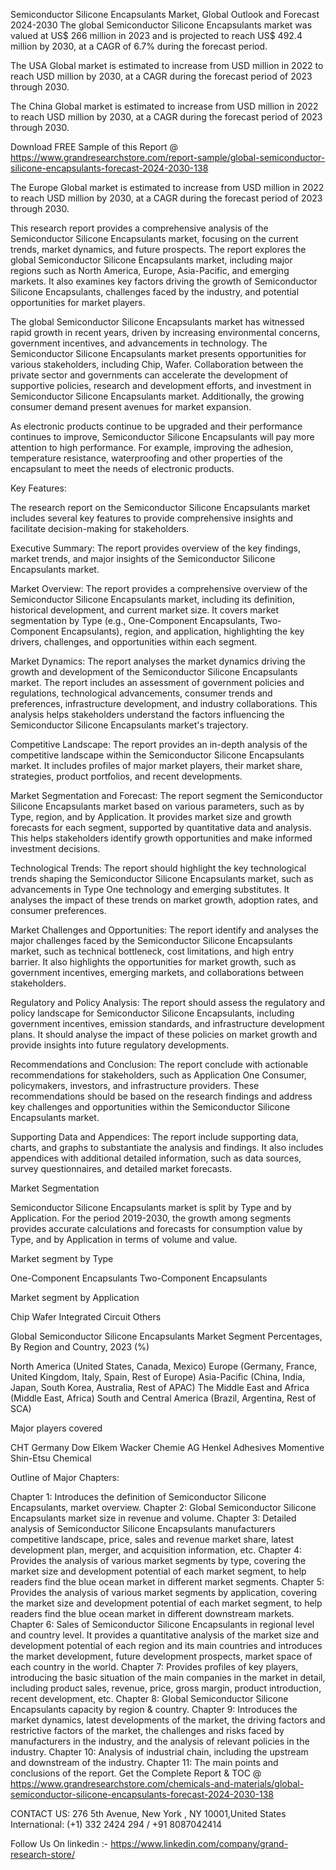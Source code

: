 Semiconductor Silicone Encapsulants Market, Global Outlook and Forecast 2024-2030
The global Semiconductor Silicone Encapsulants market was valued at US$ 266 million in 2023 and is projected to reach US$ 492.4 million by 2030, at a CAGR of 6.7% during the forecast period.

The USA Global market is estimated to increase from USD million in 2022 to reach USD million by 2030, at a CAGR during the forecast period of 2023 through 2030.

The China Global market is estimated to increase from USD million in 2022 to reach USD million by 2030, at a CAGR during the forecast period of 2023 through 2030.

Download FREE Sample of this Report @ https://www.grandresearchstore.com/report-sample/global-semiconductor-silicone-encapsulants-forecast-2024-2030-138

The Europe Global market is estimated to increase from USD million in 2022 to reach USD million by 2030, at a CAGR during the forecast period of 2023 through 2030.

This research report provides a comprehensive analysis of the Semiconductor Silicone Encapsulants market, focusing on the current trends, market dynamics, and future prospects. The report explores the global Semiconductor Silicone Encapsulants market, including major regions such as North America, Europe, Asia-Pacific, and emerging markets. It also examines key factors driving the growth of Semiconductor Silicone Encapsulants, challenges faced by the industry, and potential opportunities for market players.

The global Semiconductor Silicone Encapsulants market has witnessed rapid growth in recent years, driven by increasing environmental concerns, government incentives, and advancements in technology. The Semiconductor Silicone Encapsulants market presents opportunities for various stakeholders, including Chip, Wafer. Collaboration between the private sector and governments can accelerate the development of supportive policies, research and development efforts, and investment in Semiconductor Silicone Encapsulants market. Additionally, the growing consumer demand present avenues for market expansion.

As electronic products continue to be upgraded and their performance continues to improve, Semiconductor Silicone Encapsulants will pay more attention to high performance. For example, improving the adhesion, temperature resistance, waterproofing and other properties of the encapsulant to meet the needs of electronic products.

Key Features:

The research report on the Semiconductor Silicone Encapsulants market includes several key features to provide comprehensive insights and facilitate decision-making for stakeholders.

Executive Summary: The report provides overview of the key findings, market trends, and major insights of the Semiconductor Silicone Encapsulants market.

Market Overview: The report provides a comprehensive overview of the Semiconductor Silicone Encapsulants market, including its definition, historical development, and current market size. It covers market segmentation by Type (e.g., One-Component Encapsulants, Two-Component Encapsulants), region, and application, highlighting the key drivers, challenges, and opportunities within each segment.

Market Dynamics: The report analyses the market dynamics driving the growth and development of the Semiconductor Silicone Encapsulants market. The report includes an assessment of government policies and regulations, technological advancements, consumer trends and preferences, infrastructure development, and industry collaborations. This analysis helps stakeholders understand the factors influencing the Semiconductor Silicone Encapsulants market's trajectory.

Competitive Landscape: The report provides an in-depth analysis of the competitive landscape within the Semiconductor Silicone Encapsulants market. It includes profiles of major market players, their market share, strategies, product portfolios, and recent developments.

Market Segmentation and Forecast: The report segment the Semiconductor Silicone Encapsulants market based on various parameters, such as by Type, region, and by Application. It provides market size and growth forecasts for each segment, supported by quantitative data and analysis. This helps stakeholders identify growth opportunities and make informed investment decisions.

Technological Trends: The report should highlight the key technological trends shaping the Semiconductor Silicone Encapsulants market, such as advancements in Type One technology and emerging substitutes. It analyses the impact of these trends on market growth, adoption rates, and consumer preferences.

Market Challenges and Opportunities: The report identify and analyses the major challenges faced by the Semiconductor Silicone Encapsulants market, such as technical bottleneck, cost limitations, and high entry barrier. It also highlights the opportunities for market growth, such as government incentives, emerging markets, and collaborations between stakeholders.

Regulatory and Policy Analysis: The report should assess the regulatory and policy landscape for Semiconductor Silicone Encapsulants, including government incentives, emission standards, and infrastructure development plans. It should analyse the impact of these policies on market growth and provide insights into future regulatory developments.

Recommendations and Conclusion: The report conclude with actionable recommendations for stakeholders, such as Application One Consumer, policymakers, investors, and infrastructure providers. These recommendations should be based on the research findings and address key challenges and opportunities within the Semiconductor Silicone Encapsulants market.

Supporting Data and Appendices: The report include supporting data, charts, and graphs to substantiate the analysis and findings. It also includes appendices with additional detailed information, such as data sources, survey questionnaires, and detailed market forecasts.

Market Segmentation

Semiconductor Silicone Encapsulants market is split by Type and by Application. For the period 2019-2030, the growth among segments provides accurate calculations and forecasts for consumption value by Type, and by Application in terms of volume and value.

Market segment by Type

One-Component Encapsulants
Two-Component Encapsulants

Market segment by Application

Chip
Wafer
Integrated Circuit
Others

Global Semiconductor Silicone Encapsulants Market Segment Percentages, By Region and Country, 2023 (%)

North America (United States, Canada, Mexico)
Europe (Germany, France, United Kingdom, Italy, Spain, Rest of Europe)
Asia-Pacific (China, India, Japan, South Korea, Australia, Rest of APAC)
The Middle East and Africa (Middle East, Africa)
South and Central America (Brazil, Argentina, Rest of SCA)

Major players covered

CHT Germany
Dow
Elkem
Wacker Chemie AG
Henkel Adhesives
Momentive
Shin-Etsu Chemical

Outline of Major Chapters:

Chapter 1: Introduces the definition of Semiconductor Silicone Encapsulants, market overview.
Chapter 2: Global Semiconductor Silicone Encapsulants market size in revenue and volume.
Chapter 3: Detailed analysis of Semiconductor Silicone Encapsulants manufacturers competitive landscape, price, sales and revenue market share, latest development plan, merger, and acquisition information, etc.
Chapter 4: Provides the analysis of various market segments by type, covering the market size and development potential of each market segment, to help readers find the blue ocean market in different market segments.
Chapter 5: Provides the analysis of various market segments by application, covering the market size and development potential of each market segment, to help readers find the blue ocean market in different downstream markets.
Chapter 6: Sales of Semiconductor Silicone Encapsulants in regional level and country level. It provides a quantitative analysis of the market size and development potential of each region and its main countries and introduces the market development, future development prospects, market space of each country in the world.
Chapter 7: Provides profiles of key players, introducing the basic situation of the main companies in the market in detail, including product sales, revenue, price, gross margin, product introduction, recent development, etc.
Chapter 8: Global Semiconductor Silicone Encapsulants capacity by region & country.
Chapter 9: Introduces the market dynamics, latest developments of the market, the driving factors and restrictive factors of the market, the challenges and risks faced by manufacturers in the industry, and the analysis of relevant policies in the industry.
Chapter 10: Analysis of industrial chain, including the upstream and downstream of the industry.
Chapter 11: The main points and conclusions of the report.
Get the Complete Report & TOC @ https://www.grandresearchstore.com/chemicals-and-materials/global-semiconductor-silicone-encapsulants-forecast-2024-2030-138

CONTACT US:
276 5th Avenue, New York , NY 10001,United States
International: (+1) 332 2424 294 / +91 8087042414

Follow Us On linkedin :- https://www.linkedin.com/company/grand-research-store/
